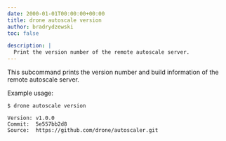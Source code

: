 ```yaml
---
date: 2000-01-01T00:00:00+00:00
title: drone autoscale version
author: bradrydzewski
toc: false

description: |
  Print the version number of the remote autoscale server.
---
```


This subcommand prints the version number and build information of the remote autoscale server.

Example usage:

```
$ drone autoscale version

Version: v1.0.0
Commit:  5e557bb2d8
Source:  https://github.com/drone/autoscaler.git
```
